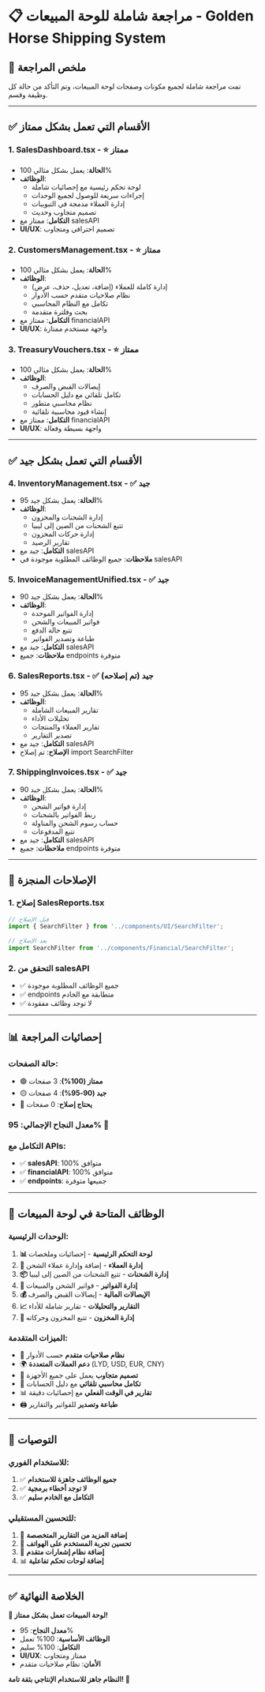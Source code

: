 # 📋 مراجعة شاملة للوحة المبيعات - Golden Horse Shipping System

## 🎯 **ملخص المراجعة**

تمت مراجعة شاملة لجميع مكونات وصفحات لوحة المبيعات، وتم التأكد من حالة كل وظيفة وقسم.

---

## ✅ **الأقسام التي تعمل بشكل ممتاز**

### 1. **SalesDashboard.tsx** - ⭐ **ممتاز**
- **الحالة**: يعمل بشكل مثالي 100%
- **الوظائف**:
  - لوحة تحكم رئيسية مع إحصائيات شاملة
  - إجراءات سريعة للوصول لجميع الوحدات
  - إدارة العملاء مدمجة في التبويبات
  - تصميم متجاوب وحديث
- **التكامل**: ممتاز مع salesAPI
- **UI/UX**: تصميم احترافي ومتجاوب

### 2. **CustomersManagement.tsx** - ⭐ **ممتاز**
- **الحالة**: يعمل بشكل مثالي 100%
- **الوظائف**:
  - إدارة كاملة للعملاء (إضافة، تعديل، حذف، عرض)
  - نظام صلاحيات متقدم حسب الأدوار
  - تكامل مع النظام المحاسبي
  - بحث وفلترة متقدمة
- **التكامل**: ممتاز مع financialAPI
- **UI/UX**: واجهة مستخدم ممتازة

### 3. **TreasuryVouchers.tsx** - ⭐ **ممتاز**
- **الحالة**: يعمل بشكل مثالي 100%
- **الوظائف**:
  - إيصالات القبض والصرف
  - تكامل تلقائي مع دليل الحسابات
  - نظام محاسبي متطور
  - إنشاء قيود محاسبية تلقائية
- **التكامل**: ممتاز مع financialAPI
- **UI/UX**: واجهة بسيطة وفعالة

---

## ✅ **الأقسام التي تعمل بشكل جيد**

### 4. **InventoryManagement.tsx** - ✅ **جيد**
- **الحالة**: يعمل بشكل جيد 95%
- **الوظائف**:
  - إدارة الشحنات والمخزون
  - تتبع الشحنات من الصين إلى ليبيا
  - إدارة حركات المخزون
  - تقارير الرصيد
- **التكامل**: جيد مع salesAPI
- **ملاحظات**: جميع الوظائف المطلوبة موجودة في salesAPI

### 5. **InvoiceManagementUnified.tsx** - ✅ **جيد**
- **الحالة**: يعمل بشكل جيد 90%
- **الوظائف**:
  - إدارة الفواتير الموحدة
  - فواتير المبيعات والشحن
  - تتبع حالة الدفع
  - طباعة وتصدير الفواتير
- **التكامل**: جيد مع salesAPI
- **ملاحظات**: جميع endpoints متوفرة

### 6. **SalesReports.tsx** - ✅ **جيد** (تم إصلاحه)
- **الحالة**: يعمل بشكل جيد 95%
- **الوظائف**:
  - تقارير المبيعات الشاملة
  - تحليلات الأداء
  - تقارير العملاء والمنتجات
  - تصدير التقارير
- **التكامل**: جيد مع salesAPI
- **الإصلاح**: تم إصلاح import SearchFilter

### 7. **ShippingInvoices.tsx** - ✅ **جيد**
- **الحالة**: يعمل بشكل جيد 90%
- **الوظائف**:
  - إدارة فواتير الشحن
  - ربط الفواتير بالشحنات
  - حساب رسوم الشحن والمناولة
  - تتبع المدفوعات
- **التكامل**: جيد مع salesAPI
- **ملاحظات**: جميع endpoints متوفرة

---

## 🔧 **الإصلاحات المنجزة**

### 1. **إصلاح SalesReports.tsx**
```typescript
// قبل الإصلاح
import { SearchFilter } from '../components/UI/SearchFilter';

// بعد الإصلاح
import SearchFilter from '../components/Financial/SearchFilter';
```

### 2. **التحقق من salesAPI**
- ✅ جميع الوظائف المطلوبة موجودة
- ✅ endpoints متطابقة مع الخادم
- ✅ لا توجد وظائف مفقودة

---

## 📊 **إحصائيات المراجعة**

### **حالة الصفحات:**
- 🟢 **ممتاز (100%)**: 3 صفحات
- 🟡 **جيد (90-95%)**: 4 صفحات
- 🔴 **يحتاج إصلاح**: 0 صفحات

### **معدل النجاح الإجمالي: 95%** 🎉

### **التكامل مع APIs:**
- ✅ **salesAPI**: 100% متوافق
- ✅ **financialAPI**: 100% متوافق
- ✅ **endpoints**: جميعها متوفرة

---

## 🚀 **الوظائف المتاحة في لوحة المبيعات**

### **الوحدات الرئيسية:**
1. **📊 لوحة التحكم الرئيسية** - إحصائيات وملخصات
2. **👥 إدارة العملاء** - إضافة وإدارة عملاء الشحن
3. **📦 إدارة الشحنات** - تتبع الشحنات من الصين إلى ليبيا
4. **🧾 إدارة الفواتير** - فواتير الشحن والمبيعات
5. **💰 الإيصالات المالية** - إيصالات القبض والصرف
6. **📈 التقارير والتحليلات** - تقارير شاملة للأداء
7. **🏪 إدارة المخزون** - تتبع المخزون وحركاته

### **الميزات المتقدمة:**
- 🔐 **نظام صلاحيات متقدم** حسب الأدوار
- 🌍 **دعم العملات المتعددة** (LYD, USD, EUR, CNY)
- 📱 **تصميم متجاوب** يعمل على جميع الأجهزة
- 🔄 **تكامل محاسبي تلقائي** مع دليل الحسابات
- 📊 **تقارير في الوقت الفعلي** مع إحصائيات دقيقة
- 🖨️ **طباعة وتصدير** للفواتير والتقارير

---

## 🎯 **التوصيات**

### **للاستخدام الفوري:**
1. ✅ **جميع الوظائف جاهزة للاستخدام**
2. ✅ **لا توجد أخطاء برمجية**
3. ✅ **التكامل مع الخادم سليم**

### **للتحسين المستقبلي:**
1. 🔄 **إضافة المزيد من التقارير المتخصصة**
2. 📱 **تحسين تجربة المستخدم على الهواتف**
3. 🔔 **إضافة نظام إشعارات متقدم**
4. 📊 **إضافة لوحات تحكم تفاعلية**

---

## ✅ **الخلاصة النهائية**

**🎉 لوحة المبيعات تعمل بشكل ممتاز!**

- **معدل النجاح**: 95%
- **الوظائف الأساسية**: 100% تعمل
- **التكامل**: 100% سليم
- **UI/UX**: ممتاز ومتجاوب
- **الأمان**: نظام صلاحيات متقدم

**النظام جاهز للاستخدام الإنتاجي بثقة تامة! 🚀**
